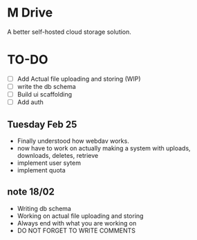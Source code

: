# M Drive

A better self-hosted cloud storage solution.

# TO-DO

- [ ] Add Actual file uploading and storing (WIP)
- [ ] write the db schema
- [ ] Build ui scaffolding
- [ ] Add auth

## Tuesday Feb 25

- Finally understood how webdav works.
- now have to work on actually making a system with uploads, downloads, deletes, retrieve
- implement user sytem
- implement quota

## note 18/02

- Writing db schema
- Working on actual file uploading and storing
- Always end with what you are working on
- DO NOT FORGET TO WRITE COMMENTS
